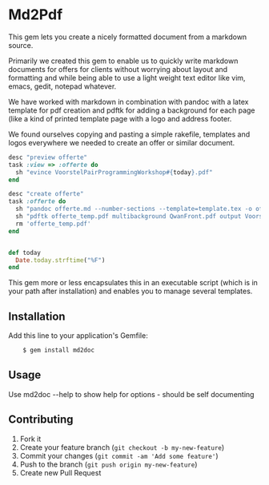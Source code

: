 # Md2Pdf

This gem lets you create a nicely formatted document from a markdown
source.

Primarily we created this gem to enable us to quickly write markdown
documents for offers for clients without worrying about layout and
formatting and while being able to use a light weight text editor like
vim, emacs, gedit, notepad whatever.

We have worked with markdown in combination with pandoc with a latex
template for pdf creation and pdftk for adding a background for each
page (like a kind of printed template page with a logo and address
footer.

We found ourselves copying and pasting a simple rakefile, templates and logos
everywhere we needed to create an offer or similar document.

```ruby
desc "preview offerte"
task :view => :offerte do
  sh "evince VoorstelPairProgrammingWorkshop#{today}.pdf"
end

desc "create offerte"
task :offerte do
  sh "pandoc offerte.md --number-sections --template=template.tex -o offerte_temp.pdf"
  sh "pdftk offerte_temp.pdf multibackground QwanFront.pdf output VoorstelPairProgrammingWorkshop#{today}.pdf"
  rm 'offerte_temp.pdf'
end


def today
  Date.today.strftime("%F")
end
```

This gem more or less encapsulates this in an executable script (which
is in your path after installation) and enables you to manage several
templates.

## Installation

Add this line to your application's Gemfile:

```bash
    $ gem install md2doc
```

## Usage

Use md2doc --help to show help for options - should be self documenting

## Contributing

1. Fork it
2. Create your feature branch (`git checkout -b my-new-feature`)
3. Commit your changes (`git commit -am 'Add some feature'`)
4. Push to the branch (`git push origin my-new-feature`)
5. Create new Pull Request
